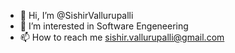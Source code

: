 - 👋 Hi, I’m @SishirVallurupalli
- 👀 I’m interested in Software Engeneering
- 📫 How to reach me sishir.vallurupalli@gmail.com

<!---
SishirVallurupalli/SishirVallurupalli is a ✨ special ✨ repository because its `README.md` (this file) appears on your GitHub profile.
You can click the Preview link to take a look at your changes.
--->
